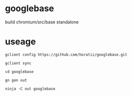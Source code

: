 # googlebase
build chromium/src/base standalone

# useage
    gclient config https://github.com/horatii/googlebase.git

    gclient sync  

    cd googlebase  

    gn gen out  

    ninja -C out googlebase  
